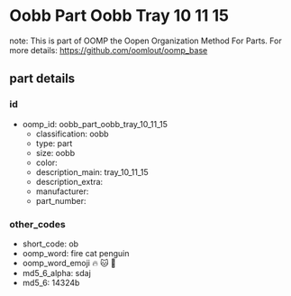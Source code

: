 # Oobb Part Oobb Tray 10 11 15  

note: This is part of OOMP the Oopen Organization Method For Parts. For more details: https://github.com/oomlout/oomp_base

##  part details





### id
* oomp_id: oobb_part_oobb_tray_10_11_15
  * classification: oobb
  * type: part
  * size: oobb
  * color: 
  * description_main: tray_10_11_15
  * description_extra: 
  * manufacturer: 
  * part_number: 

### other_codes
* short_code: ob
* oomp_word: fire cat penguin
* oomp_word_emoji :fire: :cat: :penguin:
* md5_6_alpha: sdaj
* md5_6: 14324b